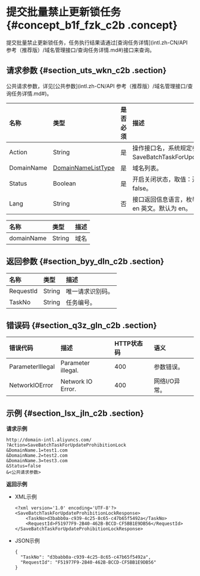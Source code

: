# 提交批量禁止更新锁任务 {#concept_b1f_fzk_c2b .concept}

提交批量禁止更新锁任务，任务执行结果请通过[查询任务详情](intl.zh-CN/API 参考（推荐版）/域名管理接口/查询任务详情.md#)接口来查询。

## 请求参数 {#section_uts_wkn_c2b .section}

公共请求参数，详见[公共参数](intl.zh-CN/API 参考（推荐版）/域名管理接口/查询任务详情.md#)。

|名称|类型|是否必须|描述|
|:-|:-|:---|:-|
|Action|String|是|操作接口名，系统规定参数，取值：SaveBatchTaskForUpdateProhibitionLock。|
|DomainName|[DomainNameListType](#table_wtj_1ln_c2b)|是|域名列表。|
|Status|Boolean|是|开启关闭状态，取值：开启 true；关闭 false。|
|Lang|String|否|接口返回信息语言，枚举值范围：zh 中文；en 英文。默认为 en。|

|名称|类型|描述|
|:-|:-|:-|
|domainName|String|域名|

## 返回参数 {#section_byy_dln_c2b .section}

|名称|类型|描述|
|:-|:-|:-|
|RequestId|String|唯一请求识别码。|
|TaskNo|String|任务编号。|

## 错误码 {#section_q3z_gln_c2b .section}

|错误代码|描述|HTTP状态码|语义|
|:---|:-|:------|:-|
|ParameterIllegal|Parameter illegal.|400|参数错误。|
|NetworkIOError|Network IO Error.|400|网络I/O异常。|

## 示例 {#section_lsx_jln_c2b .section}

**请求示例**

```
http://domain-intl.aliyuncs.com/
?Action=SaveBatchTaskForUpdateProhibitionLock
&DomainName.1=test1.com
&DomainName.2=test2.com
&DomainName.3=test3.com
&Status=false
&<公共请求参数>
```

**返回示例**

-   XML示例

    ```
    <?xml version='1.0' encoding='UTF-8'?>
    <SaveBatchTaskForUpdateProhibitionLockResponse>
        <TaskNo>d3babb0a-c939-4c25-8c65-c47b65f5492a</TaskNo>
        <RequestId>F51977F9-2B40-462B-BCCD-CF5BB1E9DB56</RequestId>
    </SaveBatchTaskForUpdateProhibitionLockResponse>
    ```

-   JSON示例

    ```
    {    
      "TaskNo": "d3babb0a-c939-4c25-8c65-c47b65f5492a",
      "RequestId": "F51977F9-2B40-462B-BCCD-CF5BB1E9DB56"
    }
    ```


